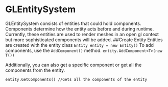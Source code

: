 # GLEntitySystem
GLEntitySystem consists of entities that could hold components. Components determine how the entity acts before and during runtime.
Currently, these entities are used to render meshes in an open gl context but more sophisticated components will be added.
##Create Entity
Entities are created with the entity class 
```Entity entity = new Entity()```
To add components, use the ```AddComponent()``` method.
```entity.AddComponent<T>(new T())```

Additionally, you can also get a specific component or get all the components from the entity.
```entity.GetComponent<T>() //Gets the first component of the given type
entity.GetComponents() //Gets all the components of the entity
```